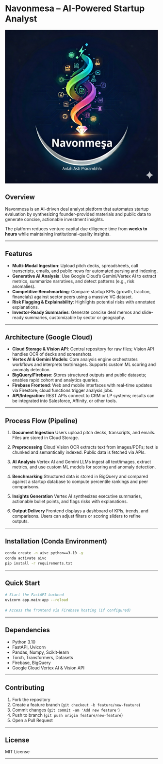 # Navonmesa – AI-Powered Startup Analyst

![Navonmesa Logo](https://github.com/gauravgoel-esol/ai-analyst-startup-evaluation-unidev/blob/main/data/logo_navonmesa.png)

## Overview

Navonmesa is an AI-driven deal analyst platform that automates startup evaluation by synthesizing founder-provided materials and public data to generate concise, actionable investment insights.

The platform reduces venture capital due diligence time from **weeks to hours** while maintaining institutional-quality insights.

---

## Features

* **Multi-Modal Ingestion**: Upload pitch decks, spreadsheets, call transcripts, emails, and public news for automated parsing and indexing.
* **Generative AI Analysis**: Use Google Cloud’s Gemini/Vertex AI to extract metrics, summarize narratives, and detect patterns (e.g., risk anomalies).
* **Competitive Benchmarking**: Compare startup KPIs (growth, traction, financials) against sector peers using a massive VC dataset.
* **Risk Flagging & Explainability**: Highlights potential risks with annotated explanations.
* **Investor-Ready Summaries**: Generate concise deal memos and slide-ready summaries, customizable by sector or geography.

---

## Architecture (Google Cloud)

* **Cloud Storage & Vision API**: Central repository for raw files; Vision API handles OCR of decks and screenshots.
* **Vertex AI & Gemini Models**: Core analysis engine orchestrates workflows and interprets text/images. Supports custom ML scoring and anomaly detection.
* **BigQuery/Firebase**: Stores structured outputs and public datasets; enables rapid cohort and analytics queries.
* **Firebase Frontend**: Web and mobile interfaces with real-time updates via Firestore; cloud functions trigger analysis jobs.
* **API/Integration**: REST APIs connect to CRM or LP systems; results can be integrated into Salesforce, Affinity, or other tools.

---

## Process Flow (Pipeline)

1. **Document Ingestion**
   Users upload pitch decks, transcripts, and emails. Files are stored in Cloud Storage.

2. **Preprocessing**
   Cloud Vision OCR extracts text from images/PDFs; text is chunked and semantically indexed. Public data is fetched via APIs.

3. **AI Analysis**
   Vertex AI and Gemini LLMs ingest all text/images, extract metrics, and use custom ML models for scoring and anomaly detection.

4. **Benchmarking**
   Structured data is stored in BigQuery and compared against a startup database to compute percentile rankings and peer comparisons.

5. **Insights Generation**
   Vertex AI synthesizes executive summaries, actionable bullet points, and flags risks with explanations.

6. **Output Delivery**
   Frontend displays a dashboard of KPIs, trends, and comparisons. Users can adjust filters or scoring sliders to refine outputs.

---

## Installation (Conda Environment)

```bash
conda create -n aivc python==3.10 -y
conda activate aivc
pip install -r requirements.txt
```

---

## Quick Start

```bash
# Start the FastAPI backend
uvicorn app.main:app --reload

# Access the frontend via Firebase hosting (if configured)
```

---

## Dependencies

* Python 3.10
* FastAPI, Uvicorn
* Pandas, Numpy, Scikit-learn
* Torch, Transformers, Datasets
* Firebase, BigQuery
* Google Cloud Vertex AI & Vision API

---

## Contributing

1. Fork the repository
2. Create a feature branch (`git checkout -b feature/new-feature`)
3. Commit changes (`git commit -am 'Add new feature'`)
4. Push to branch (`git push origin feature/new-feature`)
5. Open a Pull Request

---

## License

MIT License

---
